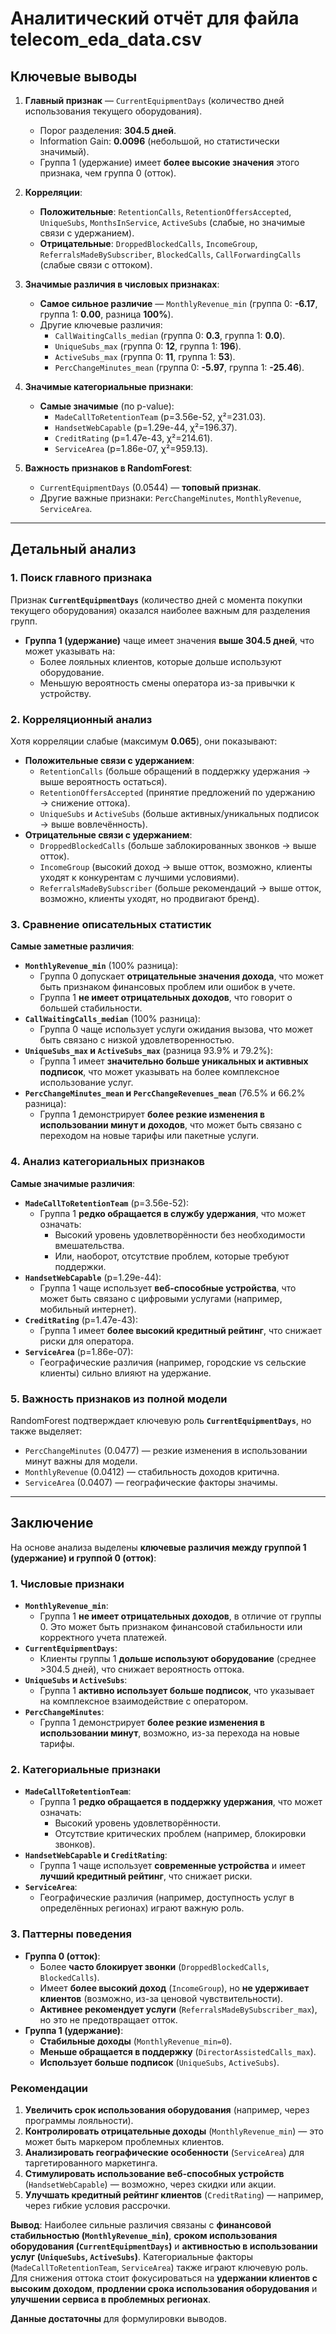 

# Аналитический отчёт для файла telecom_eda_data.csv  

## Ключевые выводы  
1. **Главный признак** — `CurrentEquipmentDays` (количество дней использования текущего оборудования).  
   - Порог разделения: **304.5 дней**.  
   - Information Gain: **0.0096** (небольшой, но статистически значимый).  
   - Группа 1 (удержание) имеет **более высокие значения** этого признака, чем группа 0 (отток).  

2. **Корреляции**:  
   - **Положительные**: `RetentionCalls`, `RetentionOffersAccepted`, `UniqueSubs`, `MonthsInService`, `ActiveSubs` (слабые, но значимые связи с удержанием).  
   - **Отрицательные**: `DroppedBlockedCalls`, `IncomeGroup`, `ReferralsMadeBySubscriber`, `BlockedCalls`, `CallForwardingCalls` (слабые связи с оттоком).  

3. **Значимые различия в числовых признаках**:  
   - **Самое сильное различие** — `MonthlyRevenue_min` (группа 0: **-6.17**, группа 1: **0.00**, разница **100%**).  
   - Другие ключевые различия:  
     - `CallWaitingCalls_median` (группа 0: **0.3**, группа 1: **0.0**).  
     - `UniqueSubs_max` (группа 0: **12**, группа 1: **196**).  
     - `ActiveSubs_max` (группа 0: **11**, группа 1: **53**).  
     - `PercChangeMinutes_mean` (группа 0: **-5.97**, группа 1: **-25.46**).  

4. **Значимые категориальные признаки**:  
   - **Самые значимые** (по p-value):  
     - `MadeCallToRetentionTeam` (p=3.56e-52, χ²=231.03).  
     - `HandsetWebCapable` (p=1.29e-44, χ²=196.37).  
     - `CreditRating` (p=1.47e-43, χ²=214.61).  
     - `ServiceArea` (p=1.86e-07, χ²=959.13).  

5. **Важность признаков в RandomForest**:  
   - `CurrentEquipmentDays` (0.0544) — **топовый признак**.  
   - Другие важные признаки: `PercChangeMinutes`, `MonthlyRevenue`, `ServiceArea`.  

---

## Детальный анализ  

### 1. Поиск главного признака  
Признак **`CurrentEquipmentDays`** (количество дней с момента покупки текущего оборудования) оказался наиболее важным для разделения групп.  
- **Группа 1 (удержание)** чаще имеет значения **выше 304.5 дней**, что может указывать на:  
  - Более лояльных клиентов, которые дольше используют оборудование.  
  - Меньшую вероятность смены оператора из-за привычки к устройству.  

### 2. Корреляционный анализ  
Хотя корреляции слабые (максимум **0.065**), они показывают:  
- **Положительные связи с удержанием**:  
  - `RetentionCalls` (больше обращений в поддержку удержания → выше вероятность остаться).  
  - `RetentionOffersAccepted` (принятие предложений по удержанию → снижение оттока).  
  - `UniqueSubs` и `ActiveSubs` (больше активных/уникальных подписок → выше вовлечённость).  
- **Отрицательные связи с удержанием**:  
  - `DroppedBlockedCalls` (больше заблокированных звонков → выше отток).  
  - `IncomeGroup` (высокий доход → выше отток, возможно, клиенты уходят к конкурентам с лучшими условиями).  
  - `ReferralsMadeBySubscriber` (больше рекомендаций → выше отток, возможно, клиенты уходят, но продвигают бренд).  

### 3. Сравнение описательных статистик  
**Самые заметные различия**:  
- **`MonthlyRevenue_min`** (100% разница):  
  - Группа 0 допускает **отрицательные значения дохода**, что может быть признаком финансовых проблем или ошибок в учете.  
  - Группа 1 **не имеет отрицательных доходов**, что говорит о большей стабильности.  
- **`CallWaitingCalls_median`** (100% разница):  
  - Группа 0 чаще использует услуги ожидания вызова, что может быть связано с низкой удовлетворенностью.  
- **`UniqueSubs_max` и `ActiveSubs_max`** (разница 93.9% и 79.2%):  
  - Группа 1 имеет **значительно больше уникальных и активных подписок**, что может указывать на более комплексное использование услуг.  
- **`PercChangeMinutes_mean` и `PercChangeRevenues_mean`** (76.5% и 66.2% разница):  
  - Группа 1 демонстрирует **более резкие изменения в использовании минут и доходов**, что может быть связано с переходом на новые тарифы или пакетные услуги.  

### 4. Анализ категориальных признаков  
**Самые значимые различия**:  
- **`MadeCallToRetentionTeam`** (p=3.56e-52):  
  - Группа 1 **редко обращается в службу удержания**, что может означать:  
    - Высокий уровень удовлетворённости без необходимости вмешательства.  
    - Или, наоборот, отсутствие проблем, которые требуют поддержки.  
- **`HandsetWebCapable`** (p=1.29e-44):  
  - Группа 1 чаще использует **веб-способные устройства**, что может быть связано с цифровыми услугами (например, мобильный интернет).  
- **`CreditRating`** (p=1.47e-43):  
  - Группа 1 имеет **более высокий кредитный рейтинг**, что снижает риски для оператора.  
- **`ServiceArea`** (p=1.86e-07):  
  - Географические различия (например, городские vs сельские клиенты) сильно влияют на удержание.  

### 5. Важность признаков из полной модели  
RandomForest подтверждает ключевую роль **`CurrentEquipmentDays`**, но также выделяет:  
- `PercChangeMinutes` (0.0477) — резкие изменения в использовании минут важны для модели.  
- `MonthlyRevenue` (0.0412) — стабильность доходов критична.  
- `ServiceArea` (0.0407) — географические факторы значимы.  

---

## Заключение  
На основе анализа выделены **ключевые различия между группой 1 (удержание) и группой 0 (отток)**:  

### **1. Числовые признаки**  
- **`MonthlyRevenue_min`**:  
  - Группа 1 **не имеет отрицательных доходов**, в отличие от группы 0. Это может быть признаком финансовой стабильности или корректного учета платежей.  
- **`CurrentEquipmentDays`**:  
  - Клиенты группы 1 **дольше используют оборудование** (среднее >304.5 дней), что снижает вероятность оттока.  
- **`UniqueSubs` и `ActiveSubs`**:  
  - Группа 1 **активно использует больше подписок**, что указывает на комплексное взаимодействие с оператором.  
- **`PercChangeMinutes`**:  
  - Группа 1 демонстрирует **более резкие изменения в использовании минут**, возможно, из-за перехода на новые тарифы.  

### **2. Категориальные признаки**  
- **`MadeCallToRetentionTeam`**:  
  - Группа 1 **редко обращается в поддержку удержания**, что может означать:  
    - Высокий уровень удовлетворённости.  
    - Отсутствие критических проблем (например, блокировки звонков).  
- **`HandsetWebCapable` и `CreditRating`**:  
  - Группа 1 чаще использует **современные устройства** и имеет **лучший кредитный рейтинг**, что снижает риски.  
- **`ServiceArea`**:  
  - Географические различия (например, доступность услуг в определённых регионах) играют важную роль.  

### **3. Паттерны поведения**  
- **Группа 0 (отток)**:  
  - Более **часто блокирует звонки** (`DroppedBlockedCalls`, `BlockedCalls`).  
  - Имеет **более высокий доход** (`IncomeGroup`), но **не удерживает клиентов** (возможно, из-за ценовой чувствительности).  
  - **Активнее рекомендует услуги** (`ReferralsMadeBySubscriber_max`), но это не предотвращает отток.  
- **Группа 1 (удержание)**:  
  - **Стабильные доходы** (`MonthlyRevenue_min=0`).  
  - **Меньше обращается в поддержку** (`DirectorAssistedCalls_max`).  
  - **Использует больше подписок** (`UniqueSubs`, `ActiveSubs`).  

### **Рекомендации**  
1. **Увеличить срок использования оборудования** (например, через программы лояльности).  
2. **Контролировать отрицательные доходы** (`MonthlyRevenue_min`) — это может быть маркером проблемных клиентов.  
3. **Анализировать географические особенности** (`ServiceArea`) для таргетированного маркетинга.  
4. **Стимулировать использование веб-способных устройств** (`HandsetWebCapable`) — возможно, через скидки или акции.  
5. **Улучшать кредитный рейтинг клиентов** (`CreditRating`) — например, через гибкие условия рассрочки.  

**Вывод**: Наиболее сильные различия связаны с **финансовой стабильностью (`MonthlyRevenue_min`)**, **сроком использования оборудования (`CurrentEquipmentDays`)** и **активностью в использовании услуг (`UniqueSubs`, `ActiveSubs`)**. Категориальные факторы (`MadeCallToRetentionTeam`, `ServiceArea`) также играют ключевую роль. Для снижения оттока стоит фокусироваться на **удержании клиентов с высоким доходом**, **продлении срока использования оборудования** и **улучшении сервиса в проблемных регионах**.  

**Данные достаточны** для формулировки выводов.